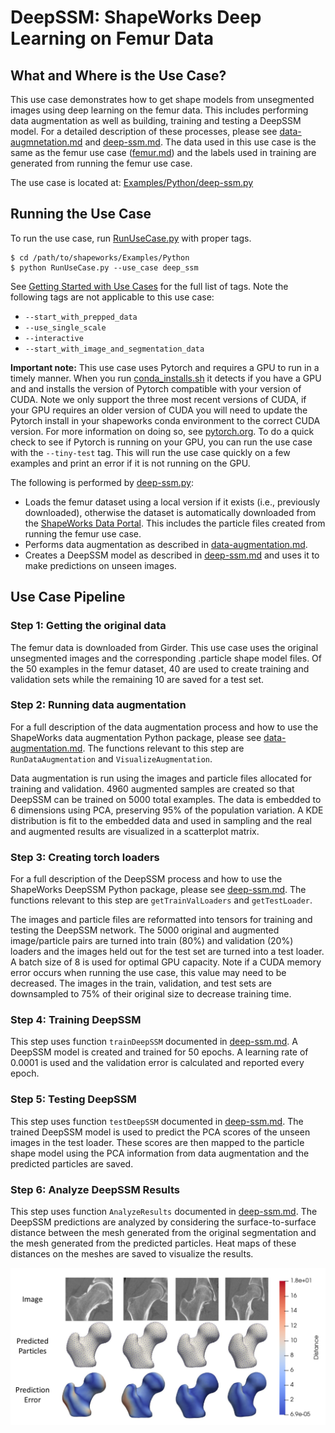 # DeepSSM: ShapeWorks Deep Learning on Femur Data

## What and Where is the Use Case? 

This use case demonstrates how to get shape models from unsegmented images using deep learning on the femur data. This includes performing data augmentation as well as building, training and testing a DeepSSM model. For a detailed description of these processes, please see [data-augmnetation.md](../deep-learning/data-augmentation.md) and [deep-ssm.md](../deep-learning/deep-ssm.md). The data used in this use case is the same as the femur use case ([femur.md](femur.md)) and the labels used in training are generated from running the femur use case. 

The use case is located at: [Examples/Python/deep-ssm.py](../Examples/Python/deep-ssm.py)

## Running the Use Case

To run the use case, run [RunUseCase.py](../Examples/Python/RunUseCase.py) with proper tags. 

```
$ cd /path/to/shapeworks/Examples/Python
$ python RunUseCase.py --use_case deep_ssm
```

See [Getting Started with Use Cases](../use-cases/use-cases.md#running-use-case) for the full list of tags. Note the following tags are not applicable to this use case:

* `--start_with_prepped_data`
* `--use_single_scale`
* `--interactive`
* `--start_with_image_and_segmentation_data`

**Important note:** This use case uses Pytorch and requires a GPU to run in a timely manner. When you run [conda_installs.sh](https://github.com/SCIInstitute/ShapeWorks/tree/master/conda_install.sh) it detects if you have a GPU and and installs the version of Pytorch compatible with your version of CUDA. Note we only support the three most recent versions of CUDA, if your GPU requires an older version of CUDA you will need to update the Pytorch install in your shapeworks conda environment to the correct CUDA version. For more information on doing so, see [pytorch.org](https://pytorch.org/). To do a quick check to see if Pytorch is running on your GPU, you can run the use case with the `--tiny-test` tag. This will run the use case quickly on a few examples and print an error if it is not running on the GPU.

The following is performed by [deep-ssm.py](../Examples/Python/deep-ssm.py):

* Loads the femur dataset using a local version if it exists (i.e., previously downloaded), otherwise the dataset is automatically downloaded from the [ShapeWorks Data Portal](http://cibc1.sci.utah.edu:8080/). This includes the particle files created from running the femur use case. 
* Performs data augmentation as described in [data-augmentation.md](../deep-learning/data-augmentation.md).
* Creates a DeepSSM model as described in [deep-ssm.md](../deep-learning/deep-ssm.md) and uses it to make predictions on unseen images.

## Use Case Pipeline

### Step 1: Getting the original data
The femur data is downloaded from Girder. This use case uses the original unsegmented images and the corresponding .particle shape model files. Of the 50 examples in the femur dataset, 40 are used to create training and validation sets while the remaining 10 are saved for a test set.

### Step 2: Running data augmentation
For a full description of the data augmentation process and how to use the ShapeWorks data augmentation Python package, please see [data-augmentation.md](../deep-learning/data-augmentation.md). The functions relevant to this step are `RunDataAugmentation` and `VisualizeAugmentation`.

Data augmentation is run using the images and particle files allocated for training and validation. 4960 augmented samples are created so that DeepSSM can be trained on 5000 total examples. The data is embedded to 6 dimensions using PCA, preserving 95% of the population variation. A KDE distribution is fit to the embedded data and used in sampling and the real and augmented results are visualized in a scatterplot matrix.

### Step 3: Creating torch loaders
For a full description of the DeepSSM process and how to use the ShapeWorks DeepSSM Python package, please see  [deep-ssm.md](../deep-learning/deep-ssm.md). The functions relevant to this step are `getTrainValLoaders` and `getTestLoader`.

The images and particle files are reformatted into tensors for training and testing the DeepSSM network. The 5000 original and augmented image/particle pairs are turned into train (80%) and validation (20%) loaders and the images held out for the test set are turned into a test loader. A batch size of 8 is used for optimal GPU capacity. Note if a CUDA memory error occurs when running the use case, this value may need to be decreased. The images in the train, validation, and test sets are downsampled to 75% of their original size to decrease training time.

### Step 4: Training DeepSSM 
This step uses function `trainDeepSSM` documented in [deep-ssm.md](../deep-learning/deep-ssm.md). A DeepSSM model is created and trained for 50 epochs. A learning rate of 0.0001 is used and the validation error is calculated and reported every epoch.

### Step 5: Testing DeepSSM
This step uses function `testDeepSSM` documented in [deep-ssm.md](../deep-learning/deep-ssm.md). The trained DeepSSM model is used to predict the PCA scores of the unseen images in the test loader. These scores are then mapped to the particle shape model using the PCA information from data augmentation and the predicted particles are saved.

### Step 6: Analyze DeepSSM Results
This step uses function `AnalyzeResults` documented in [deep-ssm.md](../deep-learning/deep-ssm.md). The DeepSSM predictions are analyzed by considering the surface-to-surface distance between the mesh generated from the original segmentation and the mesh generated from the predicted particles. Heat maps of these distances on the meshes are saved to visualize the results.

![DeepSSM Results](../img/deep-learning/DeepSSMResults.png)





